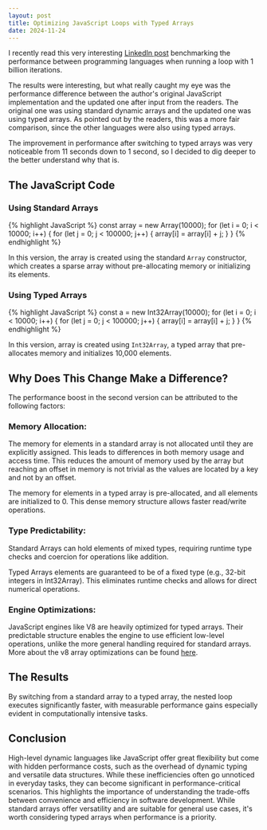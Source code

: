 ```yaml
---
layout: post
title: Optimizing JavaScript Loops with Typed Arrays
date: 2024-11-24
---
```


I recently read this very interesting [LinkedIn post][original-post] benchmarking the performance between programming languages when running a loop with 1 billion iterations. 

The results were interesting, but what really caught my eye was the performance difference between the author's original JavaScript implementation and the updated one after input from the readers. The original one was using standard dynamic arrays and the updated one was using typed arrays. As pointed out by the readers, this was a more fair comparison, since the other languages were also using typed arrays.

The improvement in performance after switching to typed arrays was very noticeable from 11 seconds down to 1 second, so I decided to dig deeper to the better understand why that is.

## The JavaScript Code
### Using Standard Arrays

{% highlight JavaScript %}
const array = new Array(10000);
for (let i = 0; i < 10000; i++) {
  for (let j = 0; j < 100000; j++) {
    array[i] = array[i] + j;
  }
}
{% endhighlight %}

In this version, the array is created using the standard `Array` constructor, which creates a sparse array without pre-allocating memory or initializing its elements.

### Using Typed Arrays

{% highlight JavaScript %}
const a = new Int32Array(10000);
for (let i = 0; i < 10000; i++) {
  for (let j = 0; j < 100000; j++) {
    array[i] = array[i] + j;
  }
}
{% endhighlight %}

In this version, array is created using `Int32Array`, a typed array that pre-allocates memory and initializes 10,000 elements. 

## Why Does This Change Make a Difference?
The performance boost in the second version can be attributed to the following factors:

### Memory Allocation:

The memory for elements in a standard array is not allocated until they are explicitly assigned. This leads to differences in both memory usage and access time. This reduces the amount of memory used by the array but reaching an offset in memory is not trivial as the values are located by a key and not by an offset.

The memory for elements in a typed array is pre-allocated, and all elements are initialized to 0. This dense memory structure allows faster read/write operations.

### Type Predictability:

Standard Arrays can hold elements of mixed types, requiring runtime type checks and coercion for operations like addition. 

Typed Arrays elements are guaranteed to be of a fixed type (e.g., 32-bit integers in Int32Array). This eliminates runtime checks and allows for direct numerical operations.

### Engine Optimizations:

JavaScript engines like V8 are heavily optimized for typed arrays. Their predictable structure enables the engine to use efficient low-level operations, unlike the more general handling required for standard arrays. More about the v8 array optimizations can be found [here][v8-optimizations].

## The Results
By switching from a standard array to a typed array, the nested loop executes significantly faster, with measurable performance gains especially evident in computationally intensive tasks.

## Conclusion

High-level dynamic languages like JavaScript offer great flexibility but come with hidden performance costs, such as the overhead of dynamic typing and versatile data structures. While these inefficiencies often go unnoticed in everyday tasks, they can become significant in performance-critical scenarios. This highlights the importance of understanding the trade-offs between convenience and efficiency in software development. While standard arrays offer versatility and are suitable for general use cases, it's worth considering typed arrays when performance is a priority.



[original-post]: https://www.linkedin.com/posts/benjamin-dicken-78797a73_1-billion-loop-iterations-4-languages-activity-7263215693691592706-WzGv
[v8-optimizations]: https://v8.dev/blog/elements-kinds


